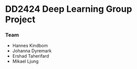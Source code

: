 # DD2424 Deep Learning Group Project


### Team
- Hannes Kindbom
- Johanna Dyremark
- Ershad Taherifard
- Mikael Ljung